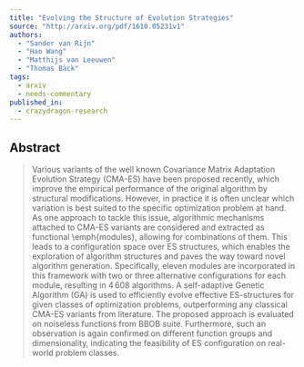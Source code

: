 ```yaml
---
title: "Evolving the Structure of Evolution Strategies"
source: "http://arxiv.org/pdf/1610.05231v1"
authors:
  - "Sander van Rijn"
  - "Hao Wang"
  - "Matthijs van Leeuwen"
  - "Thomas Bäck"
tags:
  - arxiv
  - needs-commentary
published_in:
  - crazydragon-research
---
```

## Abstract
>   Various variants of the well known Covariance Matrix Adaptation Evolution
> Strategy (CMA-ES) have been proposed recently, which improve the empirical
> performance of the original algorithm by structural modifications. However, in
> practice it is often unclear which variation is best suited to the specific
> optimization problem at hand. As one approach to tackle this issue, algorithmic
> mechanisms attached to CMA-ES variants are considered and extracted as
> functional \emph{modules}, allowing for combinations of them. This leads to a
> configuration space over ES structures, which enables the exploration of
> algorithm structures and paves the way toward novel algorithm generation.
> Specifically, eleven modules are incorporated in this framework with two or
> three alternative configurations for each module, resulting in $4\,608$
> algorithms. A self-adaptive Genetic Algorithm (GA) is used to efficiently
> evolve effective ES-structures for given classes of optimization problems,
> outperforming any classical CMA-ES variants from literature. The proposed
> approach is evaluated on noiseless functions from BBOB suite. Furthermore, such
> an observation is again confirmed on different function groups and
> dimensionality, indicating the feasibility of ES configuration on real-world
> problem classes.
>
